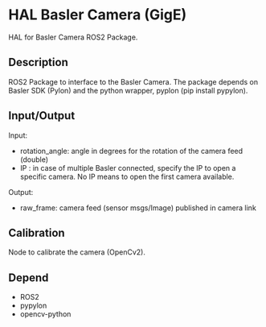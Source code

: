 # HAL Basler Camera (GigE)

HAL for Basler Camera ROS2 Package.

## Description

ROS2 Package to interface to the Basler Camera.
The package depends on Basler SDK (Pylon) and the python wrapper, pyplon (pip install pypylon). 

## Input/Output

Input: 

- rotation_angle: 	angle in degrees for the rotation of the camera feed (double)
- IP 			: 	in case of multiple Basler connected, specify the IP to open a specific camera. No IP means to open the first camera available.

Output: 

- raw_frame: 	camera feed (sensor msgs/Image) 
				published in camera link

## Calibration

Node to calibrate the camera (OpenCv2).

## Depend

- ROS2
- pypylon
- opencv-python
